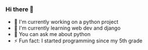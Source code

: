 ### Hi there 👋

<!--
**Raghav-333/Raghav-333** is a ✨ _special_ ✨ repository because its `README.md` (this file) appears on your GitHub profile.

Here are some ideas to get you started:

- 🔭 I’m currently working on ...
- 🌱 I’m currently learning ...
- 👯 I’m looking to collaborate on ...
- 🤔 I’m looking for help with ...
- 💬 Ask me about ...
- 📫 How to reach me: ...
- 😄 Pronouns: ...
- ⚡ Fun fact: ...
-->

- 🔭 I'm currently working on a python project
- 🌱 I'm currently learning web dev and django
- 💬 You can ask me about python 
- ⚡ Fun fact: I started programming since my 5th grade
